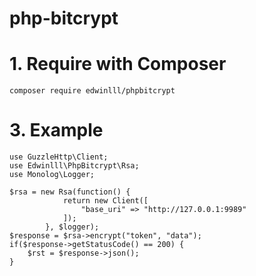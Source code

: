 # php-bitcrypt

# 1. Require with Composer
```
composer require edwinlll/phpbitcrypt
```

# 3. Example
```
use GuzzleHttp\Client;
use Edwinlll\PhpBitcrypt\Rsa;
use Monolog\Logger;

$rsa = new Rsa(function() {
            return new Client([
                "base_uri" => "http://127.0.0.1:9989"
            ]);
        }, $logger);
$response = $rsa->encrypt("token", "data");
if($response->getStatusCode() == 200) {
    $rst = $response->json();
}
```
